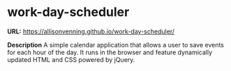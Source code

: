 # work-day-scheduler

**URL:** https://allisonvenning.github.io/work-day-scheduler/ 

**Description**
A simple calendar application that allows a user to save events for each hour of the day. It runs in the browser and feature dynamically updated HTML and CSS powered by jQuery.
